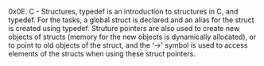0x0E. C - Structures, typedef is an introduction to structures in C, and typedef. For the tasks, a global struct is declared and an alias for the struct is created using typedef. Struture pointers are also used to create new objects of structs (memory for the new objects is dynamically allocated), or to point to old objects of the struct,  and the '->' symbol is used to access elements of the structs when using these struct pointers.
